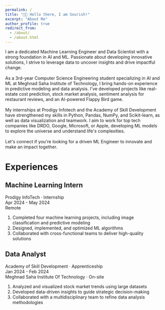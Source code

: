 ```yaml
---
permalink: /
title: "👋🏼 Hello there, I am Sourish!"
excerpt: "About Me"
author_profile: true
redirect_from: 
  - /about/
  - /about.html
---
```


I am a dedicated Machine Learning Engineer and Data Scientist with a strong foundation in AI and ML. Passionate about developing innovative solutions, I strive to leverage data to uncover insights and drive impactful change.
<br>
<br>
As a 3rd-year Computer Science Engineering student specializing in AI and ML at Meghnad Saha Institute of Technology, I bring hands-on experience in predictive modeling and data analysis. I've developed projects like real-estate cost prediction, stock market analysis, sentiment analysis for restaurant reviews, and an AI-powered Flappy Bird game.
<br>
<br>
My internships at Prodigy Infotech and the Academy of Skill Development have strengthened my skills in Python, Pandas, NumPy, and Scikit-learn, as well as data visualization and teamwork. I aim to work for top tech companies like DRDO, Google, Microsoft, or Apple, developing ML models to explore the universe and understand life's complexities.
<br>
<br>
Let's connect if you're looking for a driven ML Engineer to innovate and make an impact together.
<br>

Experiences
======
## Machine Learning Intern <br>
Prodigy InfoTech · Internship <br>
Apr 2024 - May 2024 <br>
Remote <br>
1. Completed four machine learning projects, including image classification and predictive modeling
1. Designed, implemented, and optimized ML algorithms
1. Collaborated with cross-functional teams to deliver high-quality solutions

## Data Analyst <br>
Academy of Skill Development · Apprenticeship <br>
Jan 2024 - Feb 2024 <br>
Meghnad Saha Institute Of Technology · On-site <br>
1. Analyzed and visualized stock market trends using large datasets
1. Developed data-driven insights to guide strategic decision-making
1. Collaborated with a multidisciplinary team to refine data analysis methodologies
